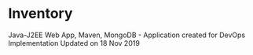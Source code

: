 # Inventory
 Java-J2EE Web App, Maven, MongoDB - Application created for DevOps Implementation
Updated on 18 Nov 2019
